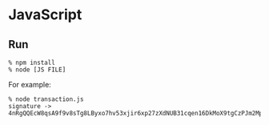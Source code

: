 # JavaScript

## Run
```
% npm install
% node [JS FILE]
```

For example:
```
% node transaction.js
signature ->  4nRgQQEcW8qsA9f9v8sTg8LByxo7hv53xjir6xp27zXdNUB31cqen16DkMoX9tgCzPJm2MppnpTswB3ghMc1KiRW"
```
